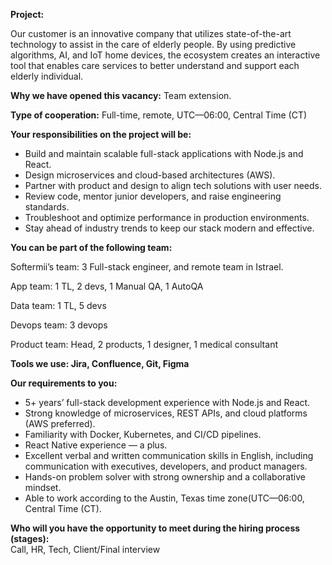 **Project:**

Our customer is an innovative company that utilizes state-of-the-art
technology to assist in the care of elderly people. By using predictive
algorithms, AI, and IoT home devices, the ecosystem creates an interactive
tool that enables care services to better understand and support each elderly
individual.

**Why we have opened this vacancy:** Team extension.

**‍Type of cooperation:** Full-time, remote, UTC—06:00, Central Time (CT)

**Your responsibilities on the project will be:**  

  * Build and maintain scalable full-stack applications with Node.js and React.
  * Design microservices and cloud-based architectures (AWS).
  * Partner with product and design to align tech solutions with user needs.
  * Review code, mentor junior developers, and raise engineering standards.
  * Troubleshoot and optimize performance in production environments.
  * Stay ahead of industry trends to keep our stack modern and effective.

**You can be part of the following team:**

Softermii’s team: 3 Full-stack engineer, and remote team in Istrael.

App team: 1 TL, 2 devs, 1 Manual QA, 1 AutoQA

Data team: 1 TL, 5 devs

Devops team: 3 devops

Product team: Head, 2 products, 1 designer, 1 medical consultant

**Tools we use: Jira, Confluence, Git, Figma**

**Our requirements to you:**  

  * 5+ years’ full-stack development experience with Node.js and React.
  * Strong knowledge of microservices, REST APIs, and cloud platforms (AWS preferred).
  * Familiarity with Docker, Kubernetes, and CI/CD pipelines.
  * React Native experience — a plus.
  * Excellent verbal and written communication skills in English, including communication with executives, developers, and product managers.
  * Hands-on problem solver with strong ownership and a collaborative mindset.
  * Able to work according to the Austin, Texas time zone(UTC—06:00, Central Time (CT).

**‍Who will you have the opportunity to meet during the hiring process
(stages):**  
Call, HR, Tech, Client/Final interview
